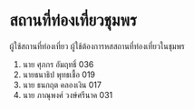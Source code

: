 # สถานที่ท่องเที่ยวชุมพร
ผู้ใช้สถานที่ท่องเที่ยว ผู้ใช้ต้องการหสสถานที่ท่องเที่ยวในชุมพร
1. นาย ศุภกร อัมฤทธิ์ 036
2. นายธนาธิป พุทธเชื้อ 019
3. นาย ธนกฤต คลองเงิน 017
4. นาย ภาณุพงศ์ วงษ์ศรีนาค 031
